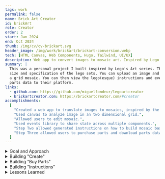 ```yaml
---
tags: work
permalink: false
name: Brick Art Creator
id: brickArt
role: Creator
order: 2
start: Jan 2024
end: Oct 2024
thumb: /img/cv/cv-brickart.svg
header_image: /img/work/brickart/brickart-conversion.webp
tech: [HTML Canvas, Web Components, Hugo, Tailwind, UI/UX]
description: Web app to convert images to mosaic art. Inspired by Lego's Art series.
summary: |
  This was a personal project I built inspired by Lego's Art series. The app creates a grid mosaic based on the 
  size and specification of the lego sets. You can upload an image and edit your own image, then transform it into
  a grid mosaic. You can then view the lego(esque) instructions and even purchase parts through a third party by uploading 
  parts data to their platform.
links:
  - github.com: https://github.com/miguelfondeur/legoartcreator
  - brickartcreator.com: https://brickartcreator.com/#creator
accomplishments:
  [
    "Created a web app to translate images to mosaics, inspired by the Lego Art series.",
    "Used canvas to analyze image in an two dimensional grid.",
    "Allowed users to edit mosaic.",
    "Used events library to share state across multiple components.",
    "Step Two allowed generated instructions on how to build mosaic based on grid data.",
    "Step Three allowed users to purchase parts and download parts data as XML.",
  ]
---
```


<!-- Details -->
<details>
    <summary>Goal and Approach</summary>
    <div class="details-content">
        <div class="detail-image-wrapper">
            <img src="/img/work/brickart/brickart-creator.webp" alt="Musora UI Colors" loading="lazy">
        </div>
        <p>
            Inspired by the <a href="https://www.lego.com/en-us/product/jim-lee-batman-collection-31205" title="Go to Lego's Jim Lee Batman Art website" target="_blank">Lego Art Series</a>, I set out to build a web app for creating mosaic-style artwork similar to Lego’s Batman, Iron Man, and Beatles sets. The goal was to allow users to generate their own pixel art mosaics, visualize the grid layout, and receive step-by-step building instructions, including a list of required parts that could be purchased from 
            <a href="https://www.webrick.com/" title="Go to Webrick's website" target="_blank">Webrick</a>.
        </p>
        <h3>Technical Approach</h3>
        <p>
            To achieve this, I used <strong>HTML Canvas</strong> to generate the artwork and store grid data, including the position and color of each "brick" (represented as 10px circles). Rather than relying on third-party JavaScript frameworks, I explored using <strong>native JavaScript custom elements</strong> to keep the project lightweight and modular.
        </p>
        <p>
            For styling and performance, I chose <a href="https://tailwindcss.com/" title="Go to Tailwind's website" target="_blank">TailwindCSS</a> alongside <a href="https://gohugo.io/" title="Go to Hugo's website" target="_blank">Hugo</a> as a static site generator. Although the app functions as a single-page application, Hugo provided useful tools for managing front-end assets, such as handling relative links in production.
        </p>
        <p>
            Since frameworks like <strong>React</strong> and <strong>Vue</strong> offer built-in state management (e.g., Redux, Pinia), I implemented a <strong>custom event bus</strong> using the <strong>publish/subscribe pattern</strong> for component communication.
        </p>
        <div class="detail-image-wrapper">
            <img src="/img/work/brickart/brickart-code-pubsub.webp" alt="Code example of brickartcreator's publish/subscribe class" loading="lazy">
        </div>
        <p><strong>The application consists of three main experiences:</strong></p>
        <ul role="list">
            <li><strong>Create</strong> – for mosaic creation</li>
            <li><strong>Buy Parts</strong> – for generating a parts list</li>
            <li><strong>Instructions</strong> – for guiding users through the building process</li>
        </ul>
        <p>
            While the project remains a <strong>proof of concept</strong>, it successfully demonstrates that a complex front-end application can be built using <strong>JavaScript custom elements</strong> without relying on a framework. There are still areas for optimization, but I’m happy with the outcome and the lessons learned.
        </p>
    </div>
</details>
<details>
    <summary>Building "Create"</summary>
    <div class="details-content">
        <p>
            The <strong>Create</strong> step consists of three parts: the HTML canvas for creating the mosaic, the left sidebar for each step of the process, and the view window itself. I built custom elements for the canvas, steps 1-4 of the creation process, and finally, the <code>index.js</code> file to house all of these elements. The index also contained the code for the view window. Let's discuss each part in more detail.  
        </p>
        <h3>Rendering the Mosaic Grid</h3>
        <p>
            This was by far the most complicated part of the project. The core logic for rendering the mosaic grid lies in the <code>drawGrid()</code> function. This function is responsible for initializing the blank state of the canvas and is called when a user resets their project or changes the canvas size.  
        </p>
        <div class="detail-image-wrapper">
            <img src="/img/work/brickart/brickart-code-drawgrid.webp" alt="Code example of brickartcreator's drawgrid function" loading="lazy">
        </div>
        <p>
            The function first applies two guard clauses: one to ensure the drawing context exists and another to prevent errors when an invalid <code>canvasWidth</code> is provided. It then retrieves the grid configuration from <code>GRID_CONFIG</code>, which determines the grid size (rows and columns) and dimensions (width and height). These values are passed into <code>setGridSize()</code> and <code>setCanvasDimensions()</code>, ensuring the grid dynamically adjusts when resized.
        </p>
        <p>
            The actual drawing process begins by calculating the radius of each circle based on the grid size. The function sets the global composite operation to <code>destination-over</code> to ensure new elements are drawn beneath existing content. Then, it initializes an array, <code>this.circles</code>, which stores the position, fill color, and stroke color of each circle in the grid.
        </p>
        <p>
            Using a nested loop, <code>drawGrid()</code> iterates over each row and column, calculating the X and Y coordinates for every circle. It then uses the <code>arc()</code> method to draw each circle on the canvas. These circles represent the Lego studs in the mosaic. Finally, each circle's properties (position, fill, and stroke color) are stored in <code>this.circles</code> for reference when rendering updates.
        </p>
        <h3>Mosaic Creation Steps</h3>
        <p> 
            The mosaic creation process consists of four steps, with Step One focused on setting up the canvas. Here, we choose the canvas size, background color, and frame color. Each step includes HTML inputs that dispatch events, which are handled by <code>index.js</code>. This file updates child components like <code>_canvas.js</code> by modifying attributes on the <code>MosaicCanvas</code> custom element. These attributes trigger updates to the UI using the <code>attributeChangedCallback</code> lifecycle method. 
        </p> 
        <div class="detail-image-wrapper">
            <img src="/img/work/brickart/brickart-step-two.webp" alt="Brick Art Creator Upload Image page" loading="lazy">
        </div>
        <p> 
            Step Two introduces image uploading. The uploaded image is received by the <code>MosaicCanvas</code> component and drawn onto a secondary canvas. This project uses two canvas elements: one for the mosaic grid and another for the reference image. I also add an <abbr title="Scalable Vector Graphics">SVG</abbr> overlay of the grid to help the user visualize what the converted image will look like. When an image is uploaded, an <code>updateImage</code> event is dispatched, updating the image attribute and triggering the <code>draw()</code> method, which redraws the imageCanvas. After editing the image with available tools, we convert it into a mosaic using the <code>convert()</code> function. 
        </p> 
        <div class="detail-image-wrapper">
            <img src="/img/work/brickart/brickart-step-two-converted.webp" alt="Brick Art Creator Convert Image page" loading="lazy">
        </div>
        <p> The <code>convert()</code> function performs two key tasks: </p> 
        <ul role="list" class="long-list"> 
            <li>
                It iterates over the mosaic grid (an array of objects with set <code>x</code> and <code>y</code> coordinates) and extracts the primary color at each point using the <code>calculateResult()</code> function, which retrieves pixel data via Canvas’s <code>getImageData()</code> method.
            </li> 
            <li>
                The extracted color is compared to LEGO’s color palette using the <code>compareColors()</code> function. This finds the closest match and updates the <code>this.circles</code> array, storing the new color values.
            </li> 
        </ul> 
        <p> 
            Finally, the <code>drawCircles()</code> function renders the updated color data onto the mosaic canvas, while the image canvas is hidden. 
        </p> 
        <div class="detail-image-wrapper">
            <img src="/img/work/brickart/brickart-step-three.webp" alt="Brick Art Creator Edit Image page" loading="lazy">
        </div>
        <p> 
            Step Three enables further editing. Users can modify colors in groups or adjust individual circles by detecting the closest grid coordinate to a mouse click. Like previous steps, updates are triggered through dispatched events that the canvas elements receive. 
        </p> 
        <p> 
            In the final step, clicking “Finish” completes the mosaic. This action unlocks additional options, including <strong>Instructions</strong> and <strong>Buy Parts</strong>, allowing users to finalize their creation. 
        </p>
        <h3>View Window</h3>
        <p> 
            The view window houses both the step controls and the project itself. It is designed to enhance the user experience by allowing zoom functionality, making it easier to edit individual circles on the grid. 
        </p> 
        <p> 
            The window has two main features: the zoom slider and the image toggle. The image toggle is a simple checkbox that shows or hides the <code>imageCanvas</code>, allowing users to compare their mosaic with the original image while editing. 
        </p> 
        <p> 
            The zoom slider adjusts the canvas size by applying a <code>transform: scale()</code> value via CSS on the <code>mosaicCanvas</code> element. Since the parent container has <code>overflow: auto</code>, users can scroll to navigate the enlarged canvas as they zoom in. 
        </p>
    </div>
</details>
<details>
    <summary>Building "Buy Parts"</summary>
    <div class="details-content">
        <div class="detail-image-wrapper">
            <img src="/img/work/brickart/brickart-buy-parts.webp" alt="Brick Art Creator Buy Parts page" loading="lazy">
        </div>
        <p>
            The <strong>Buy Parts</strong> step processes the parts data from the previous step, listing each part, its quantity, and relevant metadata such as Webrick part IDs, color codes, prices, and images. This metadata is stored locally in a <abbr title="JavaScript Object Notation">JSON</abbr> file.
        </p>
        <p>
            In <code>index.js</code>, I iterate through the saved parts data, cross-matching it with the stored JSON file. If a color code matches, I merge additional part details into the existing dataset. This enriched data is then used to generate the UI, including a sidebar that calculates total costs for purchasing parts individually from both Webrick and LEGO. To do this, I extract unique color codes, count their occurrences, and multiply them by their respective prices, storing the results in a structured object.
        </p>
        
```js
<INVENTORY>
    ${ this.parts.map(item => `
    <ITEM>
        <ITEMTYPE>P</ITEMTYPE>
        <ITEMID>${item.id.bricklink}</ITEMID>
        <COLOR>${item.id.color_id}</COLOR>
        <MINQTY>${item.quantity}</MINQTY>
    </ITEM>`).join('')}
</INVENTORY>
```

        <p>
            Users can also download the parts data as an <abbr title="eXtensible Markup Language">XML</abbr> file, which Webrick supports for direct cart uploads. To achieve this, I use JavaScript template literals to map the parts data into XML format. The XML file is then generated as a Blob URL, allowing users to download and upload it to the
            <a href="https://www.webrick.com/toolkit" title="Go to Webrick Parts Tool page" target="_blank">Webrick Parts Tool</a> for easy purchasing.
        </p>
    </div>

</details>
<details>
    <summary>Building "Instructions"</summary>
    <div class="details-content">
        <div class="detail-image-wrapper">
            <img src="/img/work/brickart/brickart-instructions.webp" alt="Brick Art Creator Instructions page" loading="lazy">
        </div>
        <p>
            The final step, <strong>Instructions</strong>, closely follows LEGO's instruction format. The process begins with an introduction page comparing the finished artwork to the original image, followed by step-by-step assembly instructions.
        </p>
        <div class="detail-image-wrapper">
            <img src="/img/work/brickart/brickart-instructions-section.webp" alt="Brick Art Creator Instructions section example" loading="lazy">
        </div>
        <p>
            To achieve this, I divided the mosaic into smaller <strong>16x16 grids</strong>, numbering each item and providing a legend of unique colors. This ensures users don’t have to distinguish between similar shades. The legend assigns a number to each color, while the right-hand grid displays the corresponding mosaic section.
        </p>
        <p>
            This required multiple HTML <code>&lt;canvas&gt;</code> elements. I processed the full parts data to create a structured dataset representing the 16x16 grids. The <code>initializeBrickData</code> function calculates the number of subgrids needed along the X and Y axes, storing the results in a <code>gridArray</code>. Then, two functions handle rendering:
        </p>
        <ul role="list">
            <li>
                <strong>printPages</strong>: Generates the necessary HTML for each instruction page. A 48x48 grid, for example, results in 9 instruction pages.
            </li>
            <li>
                <strong>printBoards</strong>: Draws each subgrid onto its corresponding canvas, targeting the elements using the <code>art-board="{i + 1}"</code> attribute.
            </li>
        </ul>
        <div class="detail-image-wrapper">
            <img src="/img/work/brickart/brickart-instructions-grid.webp" alt="Brick Art Creator Instructions first page example" loading="lazy">
        </div> 
        <p>
            Each section follows an overview page showing the mosaic portion being worked on. Users progress through each subsection until the entire mosaic is complete. The final step renders the finished mosaic, simulating artwork hanging on a wall.
        </p>
        <p>
            This project came with many challenges, and there are aspects I’d like to revisit and improve. However, I'm pleased with the core experience and look forward to refining it further.
        </p>
        <div class="detail-image-wrapper">
            <img src="/img/work/brickart/brickart-instructions-finished.webp" alt="Brick Art Creator Instructions finished section example" loading="lazy">
        </div>
    </div>
</details>
<details>
    <summary>Lessons Learned</summary>
    <div class="details-content">
        <p>
            Wow, while the experiment of building a complex front-end application with JavaScript Custom Elements was ultimately a success, I definitely learned a lot about how they work <em>under the hood</em>.
        </p>
        <h3>Lesson One - It's possible.</h3>
        <p>
            Let's start with the positive: It's possible. You can build an application with Custom Elements. You can use them to break your site’s structure into modules—headers, navs, footers, etc. You can pass data to them using internal properties or attributes. They do <em>almost</em> everything that Vue and React components can do, but with less tooling. Vanilla JS Custom Elements are more performant than using a virtual DOM to re-render the front end, especially when you don't need to update multiple components at a time.
        </p>
        <h3>Lesson Two - It's simpler, in some ways.</h3>
        <p>
            This one is a bit more subjective, but I wanted to include it regardless. There's something about building Custom Elements that feels <em>closer to the bone</em> than using a third-party framework or library. You know exactly what you're building, and you're only building what's necessary. While it may be simpler to spin up a new Vue or React project, especially if you're experienced with these tools, it comes at a cost—vendor lock-in is one. Major version updates can introduce breaking changes. And let's not forget the endless <code>node_modules</code> dependencies.
        </p>
        <h3>Lesson Three - You'll miss reactivity.</h3>
        <p>
            You’ll miss reactivity. The ability to update a value and have multiple components re-render is kind of a beautiful thing. Everyone has had that experience of "Oh... it just works!" that a virtual DOM and partial re-renders provide. If you want multiple elements in your application to update at once, you only have so many options. I used a pub/sub pattern and created an event dispatcher, but you have to manually tell components to listen for specific events and update accordingly. I also experimented with a state machine and even considered using a web worker to manage application state. But no matter what, you still have to worry about manually re-rendering components when the state changes. Granted, this could be considered a "feature, not a bug" of working with Custom Elements. And the fact that you're only building what you need is still a plus.
        </p>
        <h3>Lesson Four - You can't have your CSS cake and eat it too.</h3>
        <p>
            If you use the Shadow DOM in your Custom Elements, they won't inherit your global CSS. So say goodbye to using your favorite CSS framework globally. The Shadow DOM provides encapsulation, which is great for sharing components between projects without worrying about restyling them or dealing with unintended side effects from global styles. However, this also breaks the convention of separating concerns. If you have similar styles shared between multiple components, you’ll have to rewrite them repeatedly.  
        </p>
        <p>
            There is one exception: <strong>CSS Custom Properties</strong> (aka CSS variables) <em>do</em> inherit through the Shadow DOM. Additionally, there's a somewhat hacky workaround where you can import an external CSS stylesheet into your component. That said, you can always create your component without using the Shadow DOM, but that comes with its own trade-offs: lack of encapsulation, leaky CSS, and possible conflicts when using <code>document.querySelector</code>. Like everything in software engineering, there are always trade-offs.
        </p>        
        <h3>Lesson Five - I wish we had back-end rendering.</h3>
        <p>
            A lot of what I was rendering didn’t need to be dynamically updated. How much of this would have been solved with native HTML partials (if they existed)? If we had built-in HTML partials, I’d argue that many static site generators (SSGs) would be unnecessary. Yes, there are many tools that attempt to solve this problem (including 11ty), but there is no native, out-of-the-box solution. You're still creating multiple JS files and either bundling them or importing them into an <code>index.js</code> and including it in your page. If the user disables JavaScript... there goes your application.
        </p>
        <p>
            For interactive components that manage their own state, yes, we need JavaScript, and we always will. But for presentational components that exist just to structure layout, I wish we could somehow render them as native HTML. Of course, this goes against the unfortunate norm of the web: "build everything in JavaScript <del>React</del>."
        </p>
        <h3>Lesson Six - Would I do it again? YES.</h3>
        <p>
            I believe the benefits outweigh the costs. My JavaScript Custom Element will outlive your Svelte, Vue, React, Ember, Angular, etc., component. When I'm building a new component, I know what I'm writing. I know how it works. It’s part of the core language. Also, no compilation time—Custom Elements work out of the box. If you want to use a module bundler and tree-shaker, go right ahead... but it's not required.  
        </p>
        <p>
            They can be used with any framework. And I have a feeling that the language will evolve and browsers will start supporting new features that mimic some of the best parts of modern frameworks—without the headaches. I've seen it happen time and time again.
        </p>
    </div>
</details>
